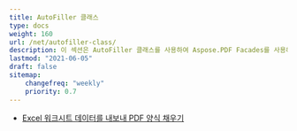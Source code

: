 ```yaml
---
title: AutoFiller 클래스
type: docs
weight: 160
url: /net/autofiller-class/
description: 이 섹션은 AutoFiller 클래스를 사용하여 Aspose.PDF Facades를 사용하는 방법을 설명합니다.
lastmod: "2021-06-05"
draft: false
sitemap:
    changefreq: "weekly"
    priority: 0.7
---
```


- [Excel 워크시트 데이터를 내보내 PDF 양식 채우기](/pdf/net/export-excel-worksheet-data-to-fill-pdf-form/)